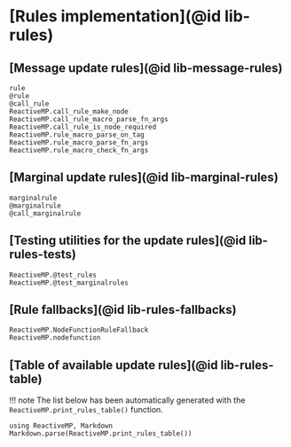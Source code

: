 # [Rules implementation](@id lib-rules)

## [Message update rules](@id lib-message-rules)

```@docs
rule
@rule
@call_rule
ReactiveMP.call_rule_make_node
ReactiveMP.call_rule_macro_parse_fn_args
ReactiveMP.call_rule_is_node_required
ReactiveMP.rule_macro_parse_on_tag
ReactiveMP.rule_macro_parse_fn_args
ReactiveMP.rule_macro_check_fn_args
```

## [Marginal update rules](@id lib-marginal-rules)


```@docs
marginalrule
@marginalrule
@call_marginalrule
```

## [Testing utilities for the update rules](@id lib-rules-tests)

```@docs
ReactiveMP.@test_rules
ReactiveMP.@test_marginalrules
```

## [Rule fallbacks](@id lib-rules-fallbacks)

```@docs
ReactiveMP.NodeFunctionRuleFallback
ReactiveMP.nodefunction
```

## [Table of available update rules](@id lib-rules-table)

!!! note
    The list below has been automatically generated with the `ReactiveMP.print_rules_table()` function.

```@eval
using ReactiveMP, Markdown
Markdown.parse(ReactiveMP.print_rules_table())
```